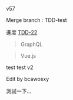 v57

Merge branch : TDD-test

進度 [TDD-22](https://learnku.com/docs/forum-in-laravel-tdd/22-user-personal-center/1654)
 
> GraphQL

> Vue.js 

test
test v2

Edit by bcawosxy

測試一下...
